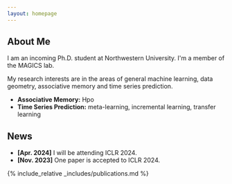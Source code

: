 ```yaml
---
layout: homepage
---
```


## About Me

I am an incoming Ph.D. student at  Northwestern University.
I'm a member of the MAGICS lab.

My research interests are in the areas of general machine learning, data geometry, associative memory and time series prediction.



- **Associative Memory:** Hpo
- **Time Series Prediction:** meta-learning, incremental learning, transfer learning

## News

- **[Apr. 2024]** I will be attending ICLR 2024.
- **[Nov. 2023]** One paper is accepted to ICLR 2024.

{% include_relative _includes/publications.md %}
